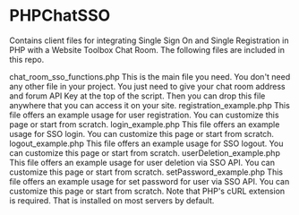 # PHPChatSSO
Contains client files for integrating Single Sign On and Single Registration in PHP with a Website Toolbox Chat Room.
The following files are included in this repo.

chat_room_sso_functions.php This is the main file you need. You don't need any other file in your project. You just need to give your chat room address and forum API Key at the top of the script. Then you can drop this file anywhere that you can access it on your site.
registration_example.php This file offers an example usage for user registration. You can customize this page or start from scratch.
login_example.php This file offers an example usage for SSO login. You can customize this page or start from scratch.
logout_example.php This file offers an example usage for SSO logout. You can customize this page or start from scratch.
userDeletion_example.php This file offers an example usage for user deletion via SSO API. You can customize this page or start from scratch.
setPassword_example.php This file offers an example usage for set password for user via SSO API. You can customize this page or start from scratch.
Note that PHP's cURL extension is required. That is installed on most servers by default.
